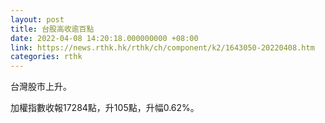 ```yaml
---
layout: post
title: 台股高收逾百點
date: 2022-04-08 14:20:18.000000000 +08:00
link: https://news.rthk.hk/rthk/ch/component/k2/1643050-20220408.htm
categories: rthk
---
```


台灣股市上升。

加權指數收報17284點，升105點，升幅0.62%。
